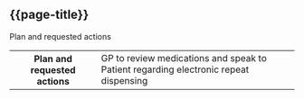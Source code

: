 ## {{page-title}}


<div class="section-entry-block">
    <div class="section-entry-heading">
        Plan and requested actions
    </div>
    <table width="100%">
      <tbody>
        <tr>
          <th>Plan and requested actions</th>
          <td>GP to review medications and speak to Patient regarding electronic repeat dispensing</td>
        </tr>
      </tbody>
    </table>
</div>